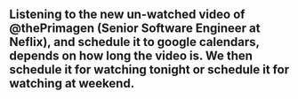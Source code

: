 ## Listening to the new un-watched video of @thePrimagen (Senior Software Engineer at Neflix), and schedule it to google calendars, depends on how long the video is. We then schedule it for watching tonight or schedule it for watching at weekend.

